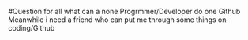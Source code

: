 #Question for all
what can a none Progrmmer/Developer do one Github
Meanwhile i need a friend who can put me through some things on coding/Github
